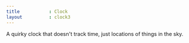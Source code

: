 ```yaml
---
title 			: Clock
layout			: clock3
---
```


A quirky clock that doesn't track time, just locations of things in the sky.  
